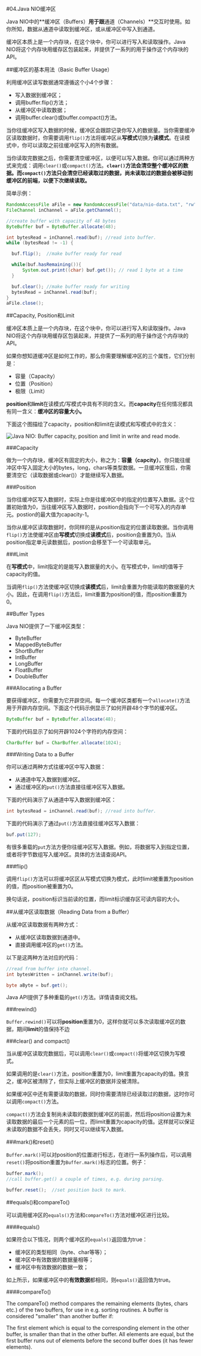 #04.Java NIO缓冲区

Java NIO中的**缓冲区（Buffers）**用于跟**通道（Channels）**交互时使用。如你所知，数据从通道中读取到缓冲区，或从缓冲区中写入到通道。

缓冲区本质上是一个内存块，在这个块中，你可以进行写入和读取操作。Java NIO将这个内存块用缓存区包装起来，并提供了一系列的用于操作这个内存块的API。

##缓冲区的基本用法（Basic Buffer Usage）

利用缓冲区读写数据通常遵循这个小4个步骤：

* 写入数据到缓冲区；
* 调用buffer.flip()方法；
* 从缓冲区中读取数据；
* 调用buffer.clear()或buffer.compact()方法。

当你往缓冲区写入数据的时候，缓冲区会跟踪记录你写入的数据量。当你需要缓冲区读取数据时，你需要调用`flip()`方法将缓冲区从**写模式**切换为**读模式**。在读模式中，你可以读取之前往缓冲区写入的所有数据。

当你读取完数据之后，你需要清空缓冲区，以便可以写入数据。你可以通过两种方式来完成：调用`clear()`或`compact()`方法。__`clear()`方法会清空整个缓冲区的数据。而`compact()`方法只会清空已经读取过的数据，尚未读取过的数据会被移动到缓冲区的前端，以便下次继续读取。__

简单示例：

```Java
RandomAccessFile aFile = new RandomAccessFile("data/nio-data.txt", "rw");
FileChannel inChannel = aFile.getChannel();

//create buffer with capacity of 48 bytes
ByteBuffer buf = ByteBuffer.allocate(48);

int bytesRead = inChannel.read(buf); //read into buffer.
while (bytesRead != -1) {

  buf.flip();  //make buffer ready for read

  while(buf.hasRemaining()){
      System.out.print((char) buf.get()); // read 1 byte at a time
  }

  buf.clear(); //make buffer ready for writing
  bytesRead = inChannel.read(buf);
}
aFile.close();
```

##Capacity, Position和Limit

缓冲区本质上是一个内存块，在这个块中，你可以进行写入和读取操作。Java NIO将这个内存块用缓存区包装起来，并提供了一系列的用于操作这个内存块的API。

如果你想知道缓冲区是如何工作的，那么你需要理解缓冲区的三个属性，它们分别是：

* 容量（Capacity）
* 位置（Position）
* 极限（Limit）


**position**和**limit**在读模式/写模式中具有不同的含义。而**capacity**在任何情况都具有同一含义：**缓冲区的容量大小。**

下面这个图描绘了capacity，position和limit在读模式和写模式中的含义：

![Java NIO: Buffer capacity, position and limit in write and read mode.](http://tutorials.jenkov.com/images/java-nio/buffers-modes.png)

###Capacity

做为一个内存块，缓冲区有固定的大小，称之为：**容量（capcity）**。你只能往缓冲区中写入固定大小的bytes，long，chars等类型数据。一旦缓冲区慢后，你需要清空它（读取数据或clear()）才能继续写入数据。

###Position

当你往缓冲区写入数据时，实际上你是往缓冲区中的指定的位置写入数据。这个位置初始值为0，当往缓冲区写入数据时，position会指向下一个可写入的内存单元。postion的最大值为capacity-1。

当你从缓冲区读取数据时，你同样的是从position指定的位置读取数据。当你调用`flip()`方法使缓冲区由**写模式**切换成**读模式**后，position会重置为0。当从position指定单元读数据后，postion会移至下一个可读取单元。

###Limit

在**写模式**中，limit指定的是能写入数据量的大小。在写模式中，limit的值等于capacity的值。

当调用`flip()`方法使缓冲区切换成**读模式**后，limit会重置为你能读取的数据量的大小。因此，在调用`flip()`方法后，limit重置为position的值，而position重置为0。

##Buffer Types

Java NIO提供了一下缓冲区类型：

* ByteBuffer
* MappedByteBuffer
* ShortBuffer
* IntBuffer
* LongBuffer
* FloatBuffer
* DoubleBuffer

###Allocating a Buffer

要获得缓冲区，你需要为它开辟空间。每一个缓冲区类都有一个`allocate()`方法用于开辟内存空间。下面这个代码示例显示了如何开辟48个字节的缓冲区。

```Java
ByteBuffer buf = ByteBuffer.allocate(48);
```

下面的代码显示了如何开辟1024个字符的内存空间：

```Java
CharBuffer buf = CharBuffer.allocate(1024);
```

###Writing Data to a Buffer

你可以通过两种方式往缓冲区中写入数据：

* 从通道中写入数据到缓冲区。
* 通过缓冲区的`put()`方法直接往缓冲区写入数据。

下面的代码演示了从通道中写入数据到缓冲区：

```Java
int bytesRead = inChannel.read(buf); //read into buffer.
```

下面的代码演示了通过`put()`方法直接往缓冲区写入数据：

```Java
buf.put(127);    
```

有很多重载的`put`方法方便你往缓冲区写入数据。例如，将数据写入到指定位置，或者将字节数组写入缓冲区。具体的方法请查阅API。

###flip()

调用`flip()`方法可以将缓冲区区从写模式切换为模式，此时limit被重置为position的值，而position被重置为0。

换句话说，position标识当前读的位置，而limit标识缓存区可读内容的大小。

##从缓冲区读取数据（Reading Data from a Buffer）

从缓冲区读取数据有两种方式：

* 从缓冲区读取数据到通道中。
* 直接调用缓冲区的`get()`方法。

以下是这两种方法对应的代码：

```Java
//read from buffer into channel.
int bytesWritten = inChannel.write(buf);
```

```Java
byte aByte = buf.get();    
```

Java API提供了多种重载的`get()`方法。详情请查阅文档。

###rewind()

`Buffer.rewind()`可以将**position**重置为0，这样你就可以多次读取缓冲区的数据，期间**limit**的值保持不边

###clear() and compact()

当从缓冲区读取完数据后，可以调用`clear()`或`compact()`将缓冲区切换为写模式。

如果调用的是`clear()`方法，position重置为0，limit重置为capacity的值。换言之，缓冲区被清除了，但实际上缓冲区的数据并没被清除。

如果缓冲区中还有需要读取的数据，同时你需要清除已经读取过的数据，这时你可以调用`compact()`方法。

`compact()`方法会复制尚未读取的数据到缓冲区的前面，然后将position设置为未读取数据的最后一个元素的后一位，而limit重置为capacity的值。这样就可以保证未读取的数据不会丢失，同时又可以继续写入数据。


###mark()和reset()

`Buffer.mark()`可以对position的位置进行标志，在进行一系列操作后，可以调用`reset()`将position重置为`Buffer.mark()`标志的位置。例子：

```Java
buffer.mark();
//call buffer.get() a couple of times, e.g. during parsing.

buffer.reset();  //set position back to mark.    
```

##equals()和compareTo()


可以调用缓冲区的`equals()`方法和`compareTo()`方法对缓冲区进行比较。

####equals()

如果符合以下情况，则两个缓冲区的`equals()`返回值为true：

* 缓冲区的类型相同（byte、char等等）；
* 缓冲区中有效数据的数据量相等；
* 缓冲区中有效数据的数据一致；

如上所示，如果缓冲区中的**有效数据**都相同，则`equals()`返回值为true。 

####compareTo()

The compareTo() method compares the remaining elements (bytes, chars etc.) of the two buffers, for use in e.g. sorting routines. A buffer is considered "smaller" than another buffer if:

The first element which is equal to the corresponding element in the other buffer, is smaller than that in the other buffer.
All elements are equal, but the first buffer runs out of elements before the second buffer does (it has fewer elements).